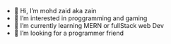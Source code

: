 - 👋 Hi, I’m mohd zaid aka zain
- 👀 I’m interested in proggramming and gaming
- 🌱 I’m currently learning MERN or fullStack web Dev
- 💞️ I’m looking for a programmer friend

<!---
mohdzaid9/mohdzaid9 is a ✨ special ✨ repository because its `README.md` (this file) appears on your GitHub profile.
You can click the Preview link to take a look at your changes.
--->
